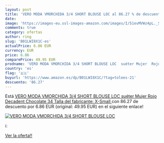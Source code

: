 ```yaml
---
layout: post
title: 'VERO MODA VMORCHIDA 3/4 SHORT BLOUSE LOC al 86.27 % de descuento'
date: 
image: 'https://images-eu.ssl-images-amazon.com/images/I/51evMVWz4pL._SL200_.jpg'
comments: true
category: ofertas
author: ring
slug: 'B01LWI8X1C-es'
actualPrice: 6.86 EUR
currency: EUR
price: 6.86
comparePrice: 49.95 EUR
prodname: 'VERO MODA VMORCHIDA 3/4 SHORT BLOUSE LOC  suéter Mujer  Rojo  Decadent Chocolate   34  Talla del fabricante: X-Small '
country: 'es'
flag: '🇪🇸'
buyurl: 'https://www.amazon.es/dp/B01LWI8X1C/?tag=tolees-21'
descuento: '86.27'
---
```


Está [VERO MODA VMORCHIDA 3/4 SHORT BLOUSE LOC  suéter Mujer  Rojo  Decadent Chocolate   34  Talla del fabricante: X-Small ](https://www.amazon.es/dp/B01LWI8X1C/?tag=tolees-21) con 86.27 de descuento por 6.86 EUR (original: 49.95 EUR) en el siguiente enlace!

[![VERO MODA VMORCHIDA 3/4 SHORT BLOUSE LOC](https://images-eu.ssl-images-amazon.com/images/I/51evMVWz4pL._SL200_.jpg)](https://www.amazon.es/dp/B01LWI8X1C/?tag=tolees-21)

ℹ️:


[Ver la oferta!!](https://www.amazon.es/dp/B01LWI8X1C/?tag=tolees-21)
